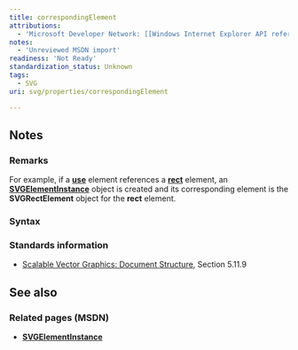 ```yaml
---
title: correspondingElement
attributions:
  - 'Microsoft Developer Network: [[Windows Internet Explorer API reference](http://msdn.microsoft.com/en-us/library/ie/hh828809%28v=vs.85%29.aspx) Article]'
notes:
  - 'Unreviewed MSDN import'
readiness: 'Not Ready'
standardization_status: Unknown
tags:
  - SVG
uri: svg/properties/correspondingElement

---
```

## Notes

### Remarks

For example, if a [**use**](/svg/elements/use) element references a [**rect**](/svg/elements/rect) element, an [**SVGElementInstance**](/svg/objects/SVGElementInstance) object is created and its corresponding element is the **SVGRectElement** object for the **rect** element.

### Syntax

### Standards information

-   [Scalable Vector Graphics: Document Structure](http://go.microsoft.com/fwlink/p/?linkid=204733), Section 5.11.9

## See also

### Related pages (MSDN)

-   [**SVGElementInstance**](/svg/objects/SVGElementInstance)
